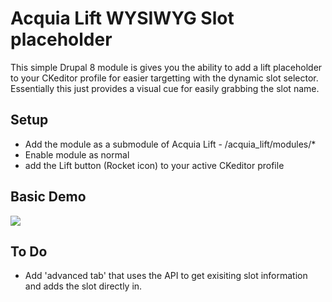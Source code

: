 # Acquia Lift WYSIWYG Slot placeholder

This simple Drupal 8 module is gives you the ability to add a lift placeholder to your CKeditor profile for easier targetting with the dynamic slot selector. Essentially this just provides a visual cue for easily grabbing the slot name.

## Setup

* Add the module as a submodule of Acquia Lift - /acquia_lift/modules/*
* Enable module as normal
* add the Lift button (Rocket icon) to your active CKeditor profile


## Basic Demo
![](https://dl.dropboxusercontent.com/u/8476966/lift-wysiwyg.gif)


## To Do 

* Add 'advanced tab' that uses the API to get exisiting slot information and adds the slot directly in.
